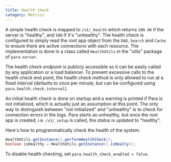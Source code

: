```yaml
---
title: Health check
category: Metrics
---
```


A simple health check is mapped to `/v1/_health` which returns `200 OK` if the server is
"healthy", and `500` if it's "unhealthy". The health check is configured to simply read the
root app object from the `DAO`, `Search` and `Cache` to ensure there are active connections with each resource.
The implementation is done in a class called `HealthUtils` in the "utils" package of `para-server`.

The health check endpoint is publicly accessible so it can be easily called by any application or a load balancer.
To prevent excessive calls to the health check end point, the health check method is only allowed to run at a fixed
interval (defaults to once per minute, but can be configured using `para.health.check_interval`).

An initial health check is done on startup and a warning is printed if Para is not initialized,
which is actually just an assumption at this point. The only way to distinguish between "not initialized" and
"unhealthy" is to check for connection errors in the logs. Para starts as unhealthy, but once the root app is created,
i.e. `/v1/_setup` is called, the status is updated to "healthy".

Here's how to programmatically check the health of the system:

```java
HealthUtils.getInstance().performHealthCheck();
boolean isHealthy = HealthUtils.getInstance().isHealty();
```

To disable health checking, set `para.health_check_enabled = false`.